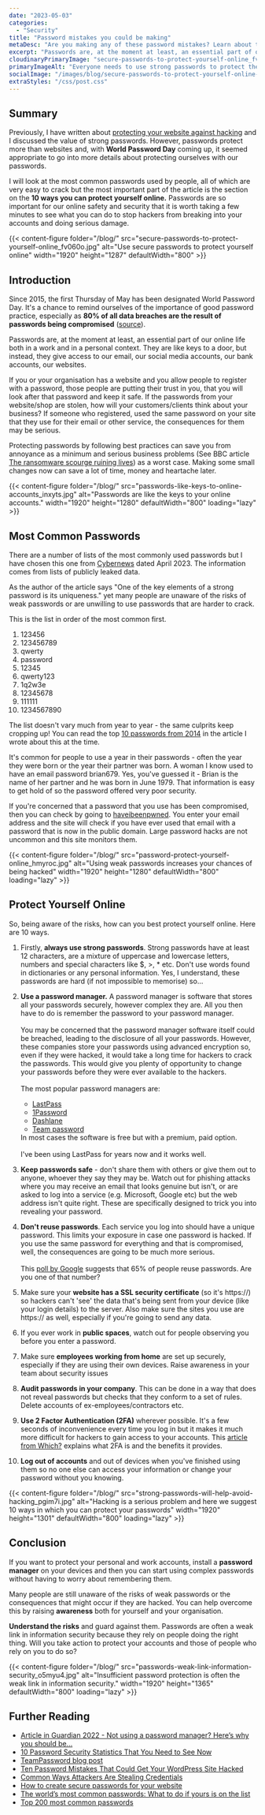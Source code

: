 ```yaml
---
date: "2023-05-03"
categories:
  - "Security"
title: "Password mistakes you could be making"
metaDesc: "Are you making any of these password mistakes? Learn about the most common password errors that could be putting your data at risk, and what you can do to protect yourself. Find out more and make sure you're keeping your data secure."
excerpt: "Passwords are, at the moment at least, an essential part of our online life both in a work and in a personal context. They are like keys to a door, but instead, they give access to our email, our social media accounts, our bank accounts, our websites. However, many people still tend to use passwords that can be easily guessed or cracked and so put their private information at risk of being discovered by hackers. In this article, I discuss 10 ways in which you can protect yourself on line using simple techniques that can increase the security of your passwords. "
cloudinaryPrimaryImage: "secure-passwords-to-protect-yourself-online_fv060o"
primaryImageAlt: "Everyone needs to use strong passwords to protect themselves against hacking online"
socialImage: "/images/blog/secure-passwords-to-protect-yourself-online-1200.jpg"
extraStyles: "/css/post.css"
---
```


## Summary

Previously, I have written about [protecting your website against hacking](/blog/how-to-protect-your-website-against-hacking/) and I discussed the value of strong passwords. However, passwords protect more than websites and, with **World Password Day** coming up, it seemed appropriate to go into more details about protecting ourselves with our passwords.

I will look at the most common passwords used by people, all of which are very easy to crack but the most important part of the article is the section on the **10 ways you can protect yourself online.** Passwords are so important for our online safety and security that it is worth taking a few minutes to see what you can do to stop hackers from breaking into your accounts and doing serious damage.

{{< content-figure folder="/blog/"
src="secure-passwords-to-protect-yourself-online_fv060o.jpg"
alt="Use secure passwords to protect yourself online"
width="1920" height="1287" defaultWidth="800" >}}

## Introduction

Since 2015, the first Thursday of May has been designated World Password Day. It's a chance to remind ourselves of the importance of good password practice, especially as **80% of all data breaches are the result of passwords being compromised** ([source](https://www.imprivata.com/platform/vendor-privileged-access-management/blog/81-hacking-related-breaches-leverage-compromised-credentials/)).

Passwords are, at the moment at least, an essential part of our online life both in a work and in a personal context. They are like keys to a door, but instead, they give access to our email, our social media accounts, our bank accounts, our websites.

If you or your organisation has a website and you allow people to register with a password, those people are putting their trust in you, that you will look after that password and keep it safe. If the passwords from your website/shop are stolen, how will your customers/clients think about your business? If someone who registered, used the same password on your site that they use for their email or other service, the consequences for them may be serious.

Protecting passwords by following best practices can save you from annoyance as a minimum and serious business problems (See BBC article [The ransomware scourge ruining lives](https://www.bbc.co.uk/news/technology-56933733)) as a worst case. Making some small changes now can save a lot of time, money and heartache later.

{{< content-figure folder="/blog/"
src="passwords-like-keys-to-online-accounts_inxyts.jpg"
alt="Passwords are like the keys to your online accounts."
width="1920" height="1280" defaultWidth="800"
loading="lazy" >}}

## Most Common Passwords

There are a number of lists of the most commonly used passwords but I have chosen this one from [Cybernews](https://cybernews.com/best-password-managers/most-common-passwords/) dated April 2023. The information comes from lists of publicly leaked data.

As the author of the article says "One of the key elements of a strong password is its uniqueness." yet many people are unaware of the risks of weak passwords or are unwilling to use passwords that are harder to crack.

This is the list in order of the most common first.

1. 123456
2. 123456789
3. qwerty
4. password
5. 12345
6. qwerty123
7. 1q2w3e
8. 12345678
9. 111111
10. 1234567890

The list doesn't vary much from year to year - the same culprits keep cropping up! You can read the top [10 passwords from 2014](/blog/appeal-passwords/) in the article I wrote about this at the time.

It's common for people to use a year in their passwords - often the year they were born or the year their partner was born. A woman I know used to have an email password brian679. Yes, you've guessed it - Brian is the name of her partner and he was born in June 1979. That information is easy to get hold of so the password offered very poor security.

If you're concerned that a password that you use has been compromised, then you can check by going to [haveibeenpwned](https://haveibeenpwned.com/). You enter your email address and the site will check if you have ever used that email with a password that is now in the public domain. Large password hacks are not uncommon and this site monitors them.

{{< content-figure folder="/blog/"
src="password-protect-yourself-online_hmyroc.jpg"
alt="Using weak passwords increases your chances of being hacked"
width="1920" height="1280" defaultWidth="800"
loading="lazy" >}}

## Protect Yourself Online

So, being aware of the risks, how can you best protect yourself online. Here are 10 ways.

1. Firstly, **always use strong passwords**. Strong passwords have at least 12 characters, are a mixture of uppercase and lowercase letters, numbers and special characters like $, >, \* etc. Don't use words found in dictionaries or any personal information. Yes, I understand, these passwords are hard (if not impossible to memorise) so...
2. **Use a password manager.** A password manager is software that stores all your passwords securely, however complex they are. All you then have to do is remember the password to your password manager.<br><br>You may be concerned that the password manager software itself could be breached, leading to the disclosure of all your passwords. However, these companies store your passwords using advanced encryption so, even if they were hacked, it would take a long time for hackers to crack the passwords. This would give you plenty of opportunity to change your passwords before they were ever available to the hackers.<br><br>The most popular password managers are:<ul><li><a href="https://www.lastpass.com/" target="_blank" rel="nofollow, noreferrer">LastPass</a></li><li><a href="https://1password.com/" target="_blank" rel="nofollow, noreferrer">1Password</a></li><li><a href="https://www.dashlane.com/" target="_blank" rel="nofollow, noreferrer">Dashlane</a></li><li><a href="https://www.teampassword.com/" target="_blank" rel="nofollow, noreferrer">Team password</a></li></ul>In most cases the software is free but with a premium, paid option.<br><br>I've been using LastPass for years now and it works well.

3. **Keep passwords safe** - don't share them with others or give them out to anyone, whoever they say they may be. Watch out for phishing attacks where you may receive an email that looks genuine but isn't, or are asked to log into a service (e.g. Microsoft, Google etc) but the web address isn't quite right. These are specifically designed to trick you into revealing your password.
4. **Don't reuse passwords**. Each service you log into should have a unique password. This limits your exposure in case one password is hacked. If you use the same password for everything and that is compromised, well, the consequences are going to be much more serious.<br><br>This [poll by Google](https://services.google.com/fh/files/blogs/google_security_infographic.pdf) suggests that 65% of people reuse passwords. Are you one of that number?

5. Make sure your **website has a SSL security certificate** (so it's https://) so hackers can't 'see' the data that's being sent from your device (like your login details) to the server. Also make sure the sites you use are https:// as well, especially if you're going to send any data.
6. If you ever work in **public spaces**, watch out for people observing you before you enter a password.
7. Make sure **employees working from home** are set up securely, especially if they are using their own devices. Raise awareness in your team about security issues
8. **Audit passwords in your company**. This can be done in a way that does not reveal passwords but checks that they conform to a set of rules. Delete accounts of ex-employees/contractors etc.
9. **Use 2 Factor Authentication (2FA)** wherever possible. It's a few seconds of inconvenience every time you log in but it makes it much more difficult for hackers to gain access to your accounts. This [article from Which?](https://www.which.co.uk/news/article/what-is-two-factor-authentication-2fa-and-why-should-you-care-aKRpd5C8LrCy) explains what 2FA is and the benefits it provides.
10. **Log out of accounts** and out of devices when you've finished using them so no one else can access your information or change your password without you knowing.

{{< content-figure folder="/blog/"
src="strong-passwords-will-help-avoid-hacking_pgim7i.jpg"
alt="Hacking is a serious problem and here we suggest 10 ways in which you can protect your passwords"
width="1920" height="1301" defaultWidth="800"
loading="lazy" >}}

## Conclusion

If you want to protect your personal and work accounts, install a **password manager** on your devices and then you can start using complex passwords without having to worry about remembering them.

Many people are still unaware of the risks of weak passwords or the consequences that might occur if they are hacked. You can help overcome this by raising **awareness** both for yourself and your organisation.

**Understand the risks** and guard against them. Passwords are often a weak link in information security because they rely on people doing the right thing. Will you take action to protect your accounts and those of people who rely on you to do so?

{{< content-figure folder="/blog/"
src="passwords-weak-link-information-security_o5myu4.jpg"
alt="Insufficient password protection is often the weak link in information security."
width="1920" height="1365" defaultWidth="800"
loading="lazy" >}}

## Further Reading

- [Article in Guardian 2022 - Not using a password manager? Here’s why you should be…](https://www.theguardian.com/technology/2022/mar/19/not-using-password-manager-why-you-should-online-security)
- [10 Password Security Statistics That You Need to See Now](https://www.idagent.com/blog/10-password-security-statistics-that-you-need-to-see-now/)
- [TeamPassword blog post](https://teampassword.com/blog/common-password-problems-faced-small-organizations)
- [Ten Password Mistakes That Could Get Your WordPress Site Hacked](https://www.wordfence.com/blog/2021/04/ten-password-mistakes-that-could-get-your-wordpress-site-hacked/)
- [Common Ways Attackers Are Stealing Credentials](https://www.wordfence.com/blog/2020/10/common-ways-attackers-are-stealing-credentials/)
- [How to create secure passwords for your website](https://blog.sucuri.net/2022/08/how-to-create-secure-passwords-for-your-website.html)
- [The world’s most common passwords: What to do if yours is on the list](https://www.welivesecurity.com/2023/01/02/most-common-passwords-what-do-if-yours-list/)
- [Top 200 most common passwords](https://nordpass.com/most-common-passwords-list/)
